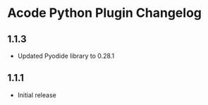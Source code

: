 # Acode Python Plugin Changelog

## 1.1.3

- Updated Pyodide library to 0.28.1

## 1.1.1

- Initial release
